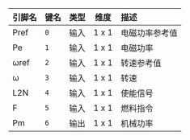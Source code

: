 <!--
DO NOT EDIT THIS FILE DIRECTLY.
This file is generated by tools/comp-docs.js.
All changes will be overwritten by regeneration.
-->

<slot class="model-pins">

| 引脚名 | 键名 | 类型 | 维度 | 描述 |
|:------ |:---- |:----:|:----:|:---- |
| Pref | `0` | 输入 | 1 x 1 | 电磁功率参考值 |
| Pe | `1` | 输入 | 1 x 1 | 电磁功率 |
| ωref | `2` | 输入 | 1 x 1 | 转速参考值 |
| ω | `3` | 输入 | 1 x 1 | 转速 |
| L2N | `4` | 输入 | 1 x 1 | 使能信号 |
| F | `5` | 输入 | 1 x 1 | 燃料指令 |
| Pm | `6` | 输出 | 1 x 1 | 机械功率 |

</slot>
